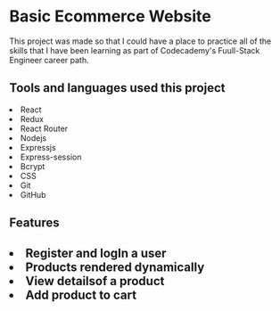 <h1>Basic Ecommerce Website</h1>
<p> This project was made so that I could have a place to practice all of the skills that I have been learning as part of Codecademy's Fuull-Stack Engineer career path.   </p>

<h2> Tools and languages  used  this project</h2>
<li>React</li>
<li> Redux</li>
<li>React Router</li>
<li>Nodejs</li>
<li>Expressjs</li>
<li>Express-session</li>
<li>Bcrypt</li>
<li>CSS</li>
<li>Git</li>
<li>GitHub</li>

<h2>Features<h2>
<li> Register and logIn a user  </li>
<li>Products rendered dynamically </li>
<li>View detailsof a product </li>
<li>Add product to cart</li>

